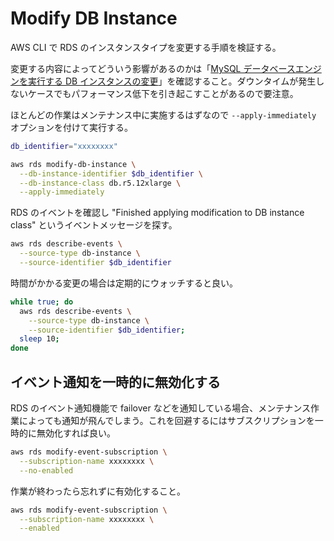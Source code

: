# Modify DB Instance

AWS CLI で RDS のインスタンスタイプを変更する手順を検証する。

変更する内容によってどういう影響があるのかは「[MySQL データベースエンジンを実行する DB インスタンスの変更](https://docs.aws.amazon.com/ja_jp/AmazonRDS/latest/UserGuide/USER_ModifyInstance.MySQL.html)」を確認すること。ダウンタイムが発生しないケースでもパフォーマンス低下を引き起こすことがあるので要注意。

ほとんどの作業はメンテナンス中に実施するはずなので `--apply-immediately` オプションを付けて実行する。

```sh
db_identifier="xxxxxxxx"

aws rds modify-db-instance \
  --db-instance-identifier $db_identifier \
  --db-instance-class db.r5.12xlarge \
  --apply-immediately
```

RDS のイベントを確認し "Finished applying modification to DB instance class" というイベントメッセージを探す。

```sh
aws rds describe-events \
  --source-type db-instance \
  --source-identifier $db_identifier
```

時間がかかる変更の場合は定期的にウォッチすると良い。

```sh
while true; do
  aws rds describe-events \
    --source-type db-instance \
    --source-identifier $db_identifier;
  sleep 10;
done
```

## イベント通知を一時的に無効化する

RDS のイベント通知機能で failover などを通知している場合、メンテナンス作業によっても通知が飛んでしまう。これを回避するにはサブスクリプションを一時的に無効化すれば良い。

```sh
aws rds modify-event-subscription \
  --subscription-name xxxxxxxx \
  --no-enabled
```

作業が終わったら忘れずに有効化すること。

```sh
aws rds modify-event-subscription \
  --subscription-name xxxxxxxx \
  --enabled
```
